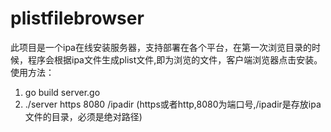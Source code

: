 plistfilebrowser
================
此项目是一个ipa在线安装服务器，支持部署在各个平台，在第一次浏览目录的时候，程序会根据ipa文件生成plist文件,即为浏览的文件，客户端浏览器点击安装。
使用方法：
   1. go build server.go
   2. ./server https 8080 /ipadir (https或者http,8080为端口号,/ipadir是存放ipa文件的目录，必须是绝对路径)
